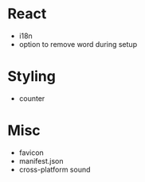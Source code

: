 # React

- i18n
- option to remove word during setup

# Styling

- counter

# Misc

- favicon
- manifest.json
- cross-platform sound
